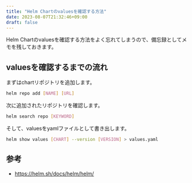 ```yaml
---
title: "Helm Chartのvaluesを確認する方法"
date: 2023-08-07T21:32:46+09:00
draft: false
---
```


Helm Chartのvaluesを確認する方法をよく忘れてしまうので、備忘録としてメモを残しておきます。

## valuesを確認するまでの流れ

まずはchartリポジトリを追加します。
```sh
helm repo add [NAME] [URL]
```

次に追加されたリポジトリを確認します。
```sh
helm search repo [KEYWORD]
```

そして、valuesをyamlファイルとして書き出します。
```sh
helm show values [CHART] --version [VERSION] > values.yaml
```

## 参考
- https://helm.sh/docs/helm/helm/